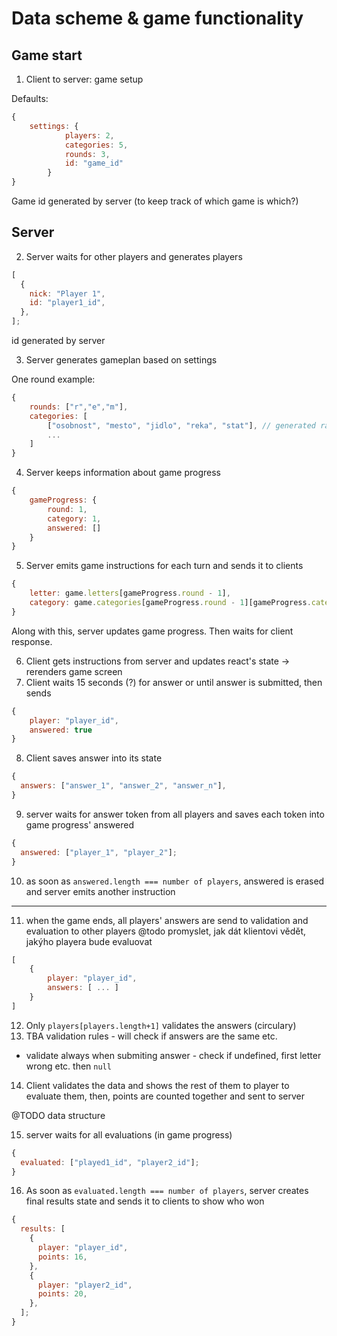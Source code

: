 # Data scheme & game functionality

## Game start

1. Client to server: game setup

Defaults:

```js
{
    settings: {
            players: 2,
            categories: 5,
            rounds: 3,
            id: "game_id"
        }
}
```

Game id generated by server (to keep track of which game is which?)

## Server

2. Server waits for other players and generates players

```js
[
  {
    nick: "Player 1",
    id: "player1_id",
  },
];
```

id generated by server

3. Server generates gameplan based on settings

One round example:

```js
{
    rounds: ["r","e","m"],
    categories: [
        ["osobnost", "mesto", "jidlo", "reka", "stat"], // generated randomly for each round
        ...
    ]
}
```

4. Server keeps information about game progress

```js
{
    gameProgress: {
        round: 1,
        category: 1,
        answered: []
    }
}
```

5. Server emits game instructions for each turn and sends it to clients

```js
{
    letter: game.letters[gameProgress.round - 1],
    category: game.categories[gameProgress.round - 1][gameProgress.category -1]
}
```

Along with this, server updates game progress.
Then waits for client response.

6. Client gets instructions from server and updates react's state -> rerenders game screen
7. Client waits 15 seconds (?) for answer or until answer is submitted, then sends

```js
{
    player: "player_id",
    answered: true
}
```

8. Client saves answer into its state

```js
{
  answers: ["answer_1", "answer_2", "answer_n"],
}
```

9. server waits for answer token from all players and saves each token into game progress' answered

```js
{
  answered: ["player_1", "player_2"];
}
```

10. as soon as `answered.length === number of players`, answered is erased and server emits another instruction

---

11. when the game ends, all players' answers are send to validation and evaluation to other players
    @todo promyslet, jak dát klientovi vědět, jakýho playera bude evaluovat

```js
[
    {
        player: "player_id",
        answers: [ ... ]
    }
]
```

12. Only `players[players.length+1]` validates the answers (circulary)
13. TBA validation rules - will check if answers are the same etc.

- validate always when submiting answer - check if undefined, first letter wrong etc. then `null`

14. Client validates the data and shows the rest of them to player to evaluate them, then, points are counted together and sent to server

@TODO data structure

15. server waits for all evaluations (in game progress)

```js
{
  evaluated: ["played1_id", "player2_id"];
}
```

16. As soon as `evaluated.length === number of players`, server creates final results state and sends it to clients to show who won

```js
{
  results: [
    {
      player: "player_id",
      points: 16,
    },
    {
      player: "player2_id",
      points: 20,
    },
  ];
}
```
